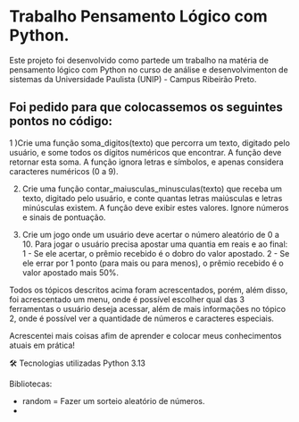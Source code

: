 # Trabalho Pensamento Lógico com Python.

Este projeto foi desenvolvido como partede um trabalho na matéria de pensamento lógico com Python no curso de análise e desenvolvimenton de sistemas da Universidade Paulista (UNIP) - Campus Ribeirão Preto.

## Foi pedido para que colocassemos os seguintes pontos no código:

1 )Crie uma função soma_digitos(texto) que percorra um texto, digitado pelo 
usuário, e some todos os dígitos numéricos que encontrar. A função deve 
retornar esta soma. 
A função ignora letras e símbolos, e apenas considera caracteres numéricos 
(0 a 9). 

2) Crie uma função contar_maiusculas_minusculas(texto) que receba um 
texto, digitado pelo usuário, e conte quantas letras maiúsculas e letras 
minúsculas existem. A função deve exibir estes valores. 
Ignore números e sinais de pontuação. 

3) Crie um jogo onde um usuário deve acertar o número aleatório de 0 a 10. 
Para jogar o usuário precisa apostar uma quantia em reais e ao final: 
1 - Se ele acertar, o prêmio recebido é o dobro do valor apostado. 
2 - Se ele errar por 1 ponto (para mais ou para menos), o prêmio recebido é 
o valor apostado mais 50%.

Todos os tópicos descritos acima foram acrescentados, porém, além disso, foi acrescentado um menu, onde é possível escolher qual das 3 ferramentas o usuário deseja acessar, além de mais informações no tópico 2, onde é possível ver a quantidade de números e caracteres especiais.

Acrescentei mais coisas afim de aprender e colocar meus conhecimentos atuais em prática!

🛠 Tecnologias utilizadas
Python 3.13

Bibliotecas:

- random = Fazer um sorteio aleatório de números.
- 
